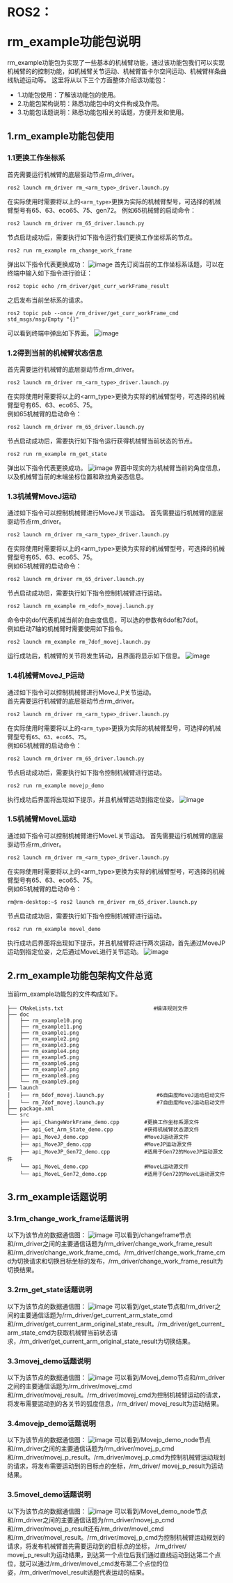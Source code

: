 # <p class="hidden">ROS2：</p>rm_example功能包说明

rm_example功能包为实现了一些基本的机械臂功能，通过该功能包我们可以实现机械臂的的控制功能，如机械臂关节运动、机械臂笛卡尔空间运动、机械臂样条曲线轨迹运动等。
这里将从以下三个方面整体介绍该功能包：

* 1.功能包使用：了解该功能包的使用。
* 2.功能包架构说明：熟悉功能包中的文件构成及作用。
* 3.功能包话题说明：熟悉功能包相关的话题，方便开发和使用。  

## 1.rm_example功能包使用

### 1.1更换工作坐标系

首先需要运行机械臂的底层驱动节点rm_driver。

```
ros2 launch rm_driver rm_<arm_type>_driver.launch.py
```

在实际使用时需要将以上的`<arm_type>`更换为实际的机械臂型号，可选择的机械臂型号有65、63、eco65、75、gen72。
例如65机械臂的启动命令：

```
ros2 launch rm_driver rm_65_driver.launch.py
```

节点启动成功后，需要执行如下指令运行我们更换工作坐标系的节点。

```
ros2 run rm_example rm_change_work_frame
```

弹出以下指令代表更换成功：
![image](doc/rm_example11.png)
首先订阅当前的工作坐标系话题，可以在终端中输入如下指令进行验证：

```
ros2 topic echo /rm_driver/get_curr_workFrame_result
```

之后发布当前坐标系的请求。

```
ros2 topic pub --once /rm_driver/get_curr_workFrame_cmd std_msgs/msg/Empty "{}"
```

可以看到终端中弹出如下界面。
![image](doc/rm_example1.png)

### 1.2得到当前的机械臂状态信息

首先需要运行机械臂的底层驱动节点rm_driver。

```
ros2 launch rm_driver rm_<arm_type>_driver.launch.py
```

在实际使用时需要将以上的<arm_type>更换为实际的机械臂型号，可选择的机械臂型号有65、63、eco65、75。  
例如65机械臂的启动命令：

```
ros2 launch rm_driver rm_65_driver.launch.py
```

节点启动成功后，需要执行如下指令运行获得机械臂当前状态的节点。

```
ros2 run rm_example rm_get_state
```

弹出以下指令代表更换成功。
![image](doc/rm_example2.png)
界面中现实的为机械臂当前的角度信息，以及机械臂当前的末端坐标位置和欧拉角姿态信息。

### 1.3机械臂MoveJ运动

通过如下指令可以控制机械臂进行MoveJ关节运动。
首先需要运行机械臂的底层驱动节点rm_driver。

```
ros2 launch rm_driver rm_<arm_type>_driver.launch.py
```

在实际使用时需要将以上的<arm_type>更换为实际的机械臂型号，可选择的机械臂型号有65、63、eco65、75。  
例如65机械臂的启动命令：

```
ros2 launch rm_driver rm_65_driver.launch.py
```

节点启动成功后，需要执行如下指令控制机械臂进行运动。

```
ros2 launch rm_example rm_<dof>_movej.launch.py
```

命令中的dof代表机械当前的自由度信息，可以选的参数有6dof和7dof。  
例如启动7轴的机械臂时需要使用如下指令。

```
ros2 launch rm_example rm_7dof_movej.launch.py
```

运行成功后，机械臂的关节将发生转动，且界面将显示如下信息。
![image](doc/rm_example3.png)

### 1.4机械臂MoveJ_P运动

通过如下指令可以控制机械臂进行MoveJ_P关节运动。  
首先需要运行机械臂的底层驱动节点rm_driver。

```
ros2 launch rm_driver rm_<arm_type>_driver.launch.py
```

在实际使用时需要将以上的`<arm_type>`更换为实际的机械臂型号，可选择的机械臂型号有`65`、`63`、`eco65`、`75`。  
例如65机械臂的启动命令：

```
ros2 launch rm_driver rm_65_driver.launch.py
```

节点启动成功后，需要执行如下指令控制机械臂进行运动。

```
ros2 run rm_example movejp_demo
```

执行成功后界面将出现如下提示，并且机械臂运动到指定位姿。
![image](doc/rm_example4.png)

### 1.5机械臂MoveL运动

通过如下指令可以控制机械臂进行MoveL关节运动。
首先需要运行机械臂的底层驱动节点rm_driver。

```
ros2 launch rm_driver rm_<arm_type>_driver.launch.py
```

在实际使用时需要将以上的<arm_type>更换为实际的机械臂型号，可选择的机械臂型号有65、63、eco65、75。  
例如65机械臂的启动命令：

```
rm@rm-desktop:~$ ros2 launch rm_driver rm_65_driver.launch.py
```

节点启动成功后，需要执行如下指令控制机械臂进行运动。

```
ros2 run rm_example movel_demo
```

执行成功后界面将出现如下提示，并且机械臂将进行两次运动，首先通过MoveJP运动到指定位姿，之后通过MoveL进行关节运动。
![image](doc/rm_example5.png)

## 2.rm_example功能包架构文件总览

当前rm_example功能包的文件构成如下。

```
├── CMakeLists.txt                             #编译规则文件
├── doc
│   ├── rm_example10.png
│   ├── rm_example11.png
│   ├── rm_example1.png
│   ├── rm_example2.png
│   ├── rm_example3.png
│   ├── rm_example4.png
│   ├── rm_example5.png
│   ├── rm_example6.png
│   ├── rm_example7.png
│   ├── rm_example8.png
│   └── rm_example9.png
├── launch
│   ├── rm_6dof_movej.launch.py                 #6自由度MoveJ运动启动文件
│   └── rm_7dof_movej.launch.py                 #7自由度MoveJ运动启动文件
├── package.xml
└── src
    ├── api_ChangeWorkFrame_demo.cpp        #更换工作坐标系源文件
    ├── api_Get_Arm_State_demo.cpp          #获得机械臂状态源文件
    ├── api_MoveJ_demo.cpp                  #MoveJ运动源文件
    ├── api_MoveJP_demo.cpp                 #MoveJP运动源文件
    ├── api_MoveJP_Gen72_demo.cpp           #适用于Gen72的MoveJP运动源文件
    └── api_MoveL_demo.cpp                  #MoveL运动源文件
    └── api_MoveL_Gen72_demo.cpp            #适用于Gen72的MoveL运动源文件
```

## 3.rm_example话题说明

### 3.1rm_change_work_frame话题说明

以下为该节点的数据通信图：
![image](doc/rm_example6.png)
可以看到/changeframe节点和/rm_driver之间的主要通信话题为/rm_driver/change_work_frame_result和/rm_driver/change_work_frame_cmd。/rm_driver/change_work_frame_cmd为切换请求和切换目标坐标的发布，/rm_driver/change_work_frame_result为切换结果。

### 3.2rm_get_state话题说明

以下为该节点的数据通信图：
![image](doc/rm_example7.png)
可以看到/get_state节点和/rm_driver之间的主要通信话题为/rm_driver/get_current_arm_state_cmd和/rm_driver/get_current_arm_original_state_result。/rm_driver/get_current_arm_state_cmd为获取机械臂当前状态请求，/rm_driver/get_current_arm_original_state_result为切换结果。

### 3.3movej_demo话题说明

以下为该节点的数据通信图：
![image](doc/rm_example8.png)
可以看到/Movej_demo节点和/rm_driver之间的主要通信话题为/rm_driver/movej_cmd和/rm_driver/movej_result。/rm_driver/movej_cmd为控制机械臂运动的请求，将发布需要运动到的各关节的弧度信息，/rm_driver/ movej_result为运动结果。

### 3.4movejp_demo话题说明

以下为该节点的数据通信图：
![image](doc/rm_example9.png)
可以看到/Movejp_demo_node节点和/rm_driver之间的主要通信话题为/rm_driver/movej_p_cmd和/rm_driver/movej_p_result。/rm_driver/movej_p_cmd为控制机械臂运动规划的请求，将发布需要运动到的目标点的坐标，/rm_driver/ movej_p_result为运动结果。

### 3.5movel_demo话题说明

以下为该节点的数据通信图：
![image](doc/rm_example10.png)
可以看到/Movel_demo_node节点和/rm_driver之间的主要通信话题为/rm_driver/movej_p_cmd和/rm_driver/movej_p_result还有/rm_driver/movel_cmd和/rm_driver/movel_result。/rm_driver/movej_p_cmd为控制机械臂运动规划的请求，将发布机械臂首先需要运动到的目标点的坐标， /rm_driver/ movej_p_result为运动结果，到达第一个点位后我们通过直线运动到达第二个点位，就可以通过/rm_driver/movel_cmd发布第二个点位的位姿，/rm_driver/movel_result话题代表运动的结果。
